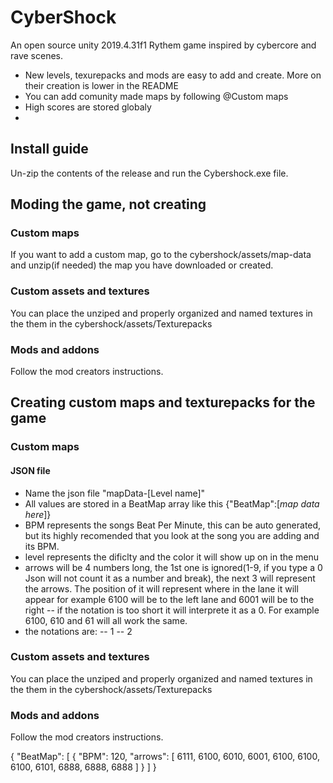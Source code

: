 # CyberShock
An open source unity 2019.4.31f1 Rythem game inspired by cybercore and rave scenes. 
- New levels, texurepacks and mods are easy to add and create. More on their creation is lower in the README
- You can add comunity made maps by following @Custom maps
- High scores are stored globaly
- 

## Install guide
Un-zip the contents of the release and run the Cybershock.exe file.

## Moding the game, not creating
### Custom maps
If you want to add a custom map, go to the cybershock/assets/map-data and unzip(if needed) the map you have downloaded or created.
### Custom assets and textures
You can place the unziped and properly organized and named textures in the them in the cybershock/assets/Texturepacks
### Mods and addons
Follow the mod creators instructions.

## Creating custom maps and texturepacks for the game
### Custom maps
#### JSON file
- Name the json file "mapData-[Level name]"
- All values are stored in a BeatMap array like this {"BeatMap":[*map data here*]}
- BPM represents the songs Beat Per Minute, this can be auto generated, but its highly recomended that you look at the song you are adding and its BPM.
- level represents the dificlty and the color it will show up on in the menu
- arrows will be 4 numbers long, the 1st one is ignored(1-9, if you type a 0 Json will not count it as a number and break), the next 3 will represent the arrows. The position of it will represent where in the lane it will appear for example 6100 will be to the left lane and 6001 will be to the right
-- if the notation is too short it will interprete it as a 0. For example 6100, 610 and 61 will all work the same.
- the notations are:
-- 1
-- 2
### Custom assets and textures
You can place the unziped and properly organized and named textures in the them in the cybershock/assets/Texturepacks
### Mods and addons
Follow the mod creators instructions.

{
    "BeatMap": [
        {
            "BPM": 120,
            "arrows": [
                6111,
                6100,
                6010,
                6001,
                6100,
                6100,
                6100,
                6101,
                6888,
                6888,
                6888
            ]
        }
    ]
}
